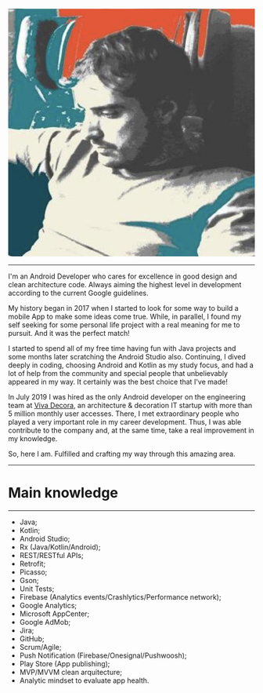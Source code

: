 ![](logo.png)

___

I'm an Android Developer who cares for excellence in good design and clean architecture code. Always aiming the highest level in development according to the current Google guidelines.

My history began in 2017 when I started to look for some way to build a mobile App to make some ideas come true. While, in parallel, I found my self seeking for some personal life project with a real meaning for me to pursuit. And it was the perfect match!

I started to spend all of my free time having fun with Java projects and some months later scratching the Android Studio also. Continuing, I dived deeply in coding, choosing Android and Kotlin as my study focus, and had a lot of help from the community and special people that unbelievably appeared in my way. It certainly was the best choice that I've made!

In July 2019 I was hired as the only Android developer on the engineering team at [Viva Decora](https://play.google.com/store/apps/details?id=br.com.vivadecora.app), an architecture & decoration IT startup with more than 5 million monthly user accesses. There, I met extraordinary people who played a very important role in my career development. Thus, I was able contribute to the company and, at the same time, take a real improvement in my knowledge.

So, here I am. Fulfilled and crafting my way through this amazing area.

___

# Main knowledge

___

* Java;
* Kotlin;
* Android Studio;
* Rx (Java/Kotlin/Android);
* REST/RESTful APIs;
* Retrofit;
* Picasso;
* Gson;
* Unit Tests;
* Firebase (Analytics events/Crashlytics/Performance network);
* Google Analytics;
* Microsoft AppCenter;
* Google AdMob;
* Jira;
* GitHub;
* Scrum/Agile;
* Push Notification (Firebase/Onesignal/Pushwoosh);
* Play Store (App publishing);
* MVP/MVVM clean arquitecture;
* Analytic mindset to evaluate app health.
